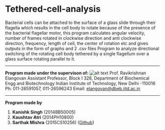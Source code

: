 # Tethered-cell-analysis
Bacterial cells can be attached to the surface of a glass slide through their flagella which results in the cell body to rotate because of the presence of the bacterial flagellar motor, this program calculates angular velocity, number of frames rotated in clockwise direction and anti clockwise direction, frequency, length of cell, the center of rotation etc and gives outputs in the form of graphs and 2 .csv files 
Program to analyze directional switching of the rotating cell body tethered by a single flagellum over a glass surface rotating parallel to it.
***
**Program made under the supervison of:**
![alt text](http://web.iitd.ac.in/~elangovan/index_files/image003.jpg "Logo Title Text 1")
Prof. Ravikrishnan Elangovan Assistant Professor,
Block I 328, Department of Biochemical Engg and Biotechnology 
Indian Institute of Technology, New Delhi -110016   
Ph: 011-26591057, 011-26596243 Email: elangovan@dbeb.iitd.ac.in
***
**Program made by**
1. **Kanishk Singh**  (2014BB50005)  
2. **Kaushtav Atri**  (2014PH10800)  
3. **Sarthak Mishra**	(2015CS10256)  ([Github](https://github.com/sarthak405))
